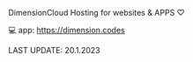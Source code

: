 DimensionCloud
Hosting for websites & APPS ♡

💻 app: https://dimension.codes

LAST UPDATE: 20.1.2023